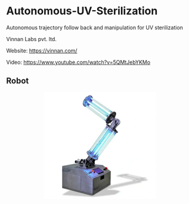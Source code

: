 # Autonomous-UV-Sterilization
Autonomous trajectory follow back and manipulation for UV sterilization

Vinnan Labs pvt. ltd.

Website: https://vinnan.com/

Video: https://www.youtube.com/watch?v=5QMtJebYKMo

## Robot
<div  align="center">
<img src="./Vinnan_robot.png" width="300" />
</div>
